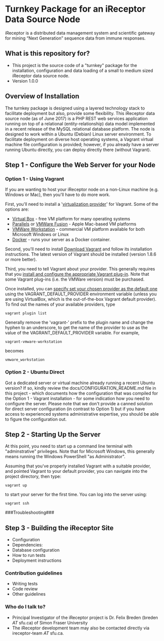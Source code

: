 # Turnkey Package for an iReceptor Data Source Node #

iReceptor is a distributed data management system and scientific gateway for mining “Next Generation” sequence data from immune responses.  

## What is this repository for? ##

* This project is the source code of a "turnkey" package for the installation, configuration and data loading of a small to medium sized iReceptor data source node.
* Version 1.0.0

## Overview of Installation ##

The turnkey package is designed using a layered technology stack to facilitate deployment but also, provide some flexibility.  This iReceptor data source node (as of June 2017) is a PHP REST web services application running on top of a relational (entity-relationship) data model implemented in a recent release of the MySQL relational database platform.  The node is designed to work within a Ubuntu (Debian) Linux server environment. To facilitate deployment on diverse host operating systems, a Vagrant virtual machine file configuration is provided; however, if you already have a server running Ubuntu directly, you can deploy directly there (without Vagrant).

## Step 1 - Configure the Web Server for your Node ##

### Option 1 - Using Vagrant ###

If you are wanting to host your iReceptor node on a non-Linux machine (e.g. Windows or Mac), then you'll have to do more work.

First, you'll need to install a '[virtualization provider](https://www.vagrantup.com/intro/getting-started/providers.html)' for Vagrant. Some of the options are:

* [Virtual Box](https://www.virtualbox.org/wiki/Downloads) - free VM platform for many operating systems
* [Parallels](http://www.parallels.com) or [VMWare Fusion](https://www.vmware.com/products/fusion/overview.html) - Apple Mac-based VM platforms
* [VMWare Workstation](https://www.vmware.com/products/workstation.html) - commercial VM platform available for both Microsoft Windows or Linux
* [Docker](https://www.docker.com/) - runs your server as a Docker container.

Second, you'll need to install [Download Vagrant](http://www.vagrantup.com/downloads.html) and follow its installation instructions. The latest version of Vagrant should be installed (version 1.8.6 or more better).

Third, you need to tell Vagrant about your provider. This generally requires that you [install and configure the appropriate Vagrant plug-in](https://www.vagrantup.com/docs/providers/).  Note that some Vagrant plug-ins (i.e. the VMWare version) must be purchased. 

Once installed, you can [specify set your chosen provider as the default one](https://www.vagrantup.com/docs/providers/default.html) using the VAGRANT_DEFAULT_PROVIDER environment variable (unless you are using VirtualBox, which is the out-of-the-box Vagrant default provider). To find out the names of your available providers, type

	vagrant plugin list

Generally remove the 'vagrant-' prefix to the plugin name and change the hyphen to an underscore, to get the name of the provider to use as the value of the VAGRANT_DEFAULT_PROVIDER variable. For example,
 
	vagrant-vmware-workstation
 
 becomes
	
	vmware_workstation

### Option 2 - Ubuntu Direct ###

Got a dedicated server or virtual machine already running a recent Ubuntu version? If so, kindly review the docs/CONFIGURATION_README.md file in this project - which documents how the configuration that was compiled for the Option 1 - Vagrant installation - for some indication how you need to configure the server. Please note that we don't provide a canned solution for direct server configuration (in contrast to Option 1) but if you have access to experienced systems administrative expertise, you should be able to figure the configuration out.

## Step 2 - Starting Up the Server ##

At this point, you need to start up a command line terminal with "adminstrative" privileges. Note that for Microsoft Windows, this generally means running the Windows PowerShell "as Administrator".

Assuming that you've properly installed Vagrant with a suitable provider, and pointed Vagrant to your default provider, you can navigate into the project directory, then type:

	vagrant up

to start your server for the first time. You can log into the server using:

	vagrant ssh

###Troubleshooting###



## Step 3 - Building the iReceptor Site ##

* Configuration
* Dependencies: 
* Database configuration
* How to run tests
* Deployment instructions

### Contribution guidelines ###

* Writing tests
* Code review
* Other guidelines

### Who do I talk to? ###

* Principal Investigator of the iReceptor project is Dr. Felix Breden (breden *AT* sfu.ca) of Simon Fraser University 
* The iReceptor development team may also be contacted directly via ireceptor-team *AT* sfu.ca.